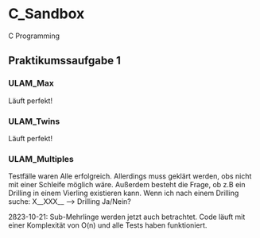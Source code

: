 # C_Sandbox
C Programming

## Praktikumssaufgabe 1

### ULAM_Max
Läuft perfekt!

### ULAM_Twins
Läuft perfekt!

### ULAM_Multiples
Testfälle waren Alle erfolgreich. Allerdings muss geklärt werden, obs nicht mit einer Schleife möglich wäre.
Außerdem besteht die Frage, ob z.B ein Drilling in einem Vierling existieren kann.
Wenn ich nach einem Drilling suche:
X__XXX__  --> Drilling Ja/Nein?

2ß23-10-21: Sub-Mehrlinge werden jetzt auch betrachtet. Code läuft mit einer Komplexität von O(n) und alle Tests haben funktioniert.
